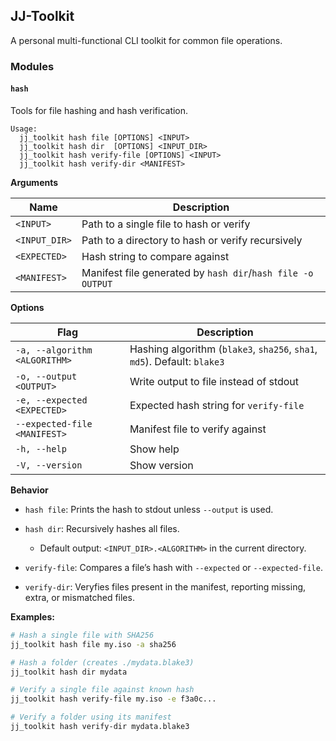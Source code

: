 ## JJ-Toolkit

A personal multi-functional CLI toolkit for common file operations.

### Modules

#### `hash`

Tools for file hashing and hash verification.

```
Usage:
  jj_toolkit hash file [OPTIONS] <INPUT>
  jj_toolkit hash dir  [OPTIONS] <INPUT_DIR>
  jj_toolkit hash verify-file [OPTIONS] <INPUT>
  jj_toolkit hash verify-dir <MANIFEST>
```

**Arguments**

| Name          | Description                                                 |
|---------------| ------------------------------------------------------------|
| `<INPUT>`     | Path to a single file to hash or verify                     |
| `<INPUT_DIR>` | Path to a directory to hash or verify recursively           |
| `<EXPECTED>`  | Hash string to compare against                              |
| `<MANIFEST>`  | Manifest file generated by `hash dir`/`hash file -o OUTPUT` |

**Options**

| Flag                          | Description                                                              |
|-------------------------------| ------------------------------------------------------------------------ |
| `-a, --algorithm <ALGORITHM>` | Hashing algorithm (`blake3`, `sha256`, `sha1`, `md5`). Default: `blake3` |
| `-o, --output <OUTPUT>`       | Write output to file instead of stdout                                   |
| `-e, --expected <EXPECTED>`   | Expected hash string for `verify-file`                                   |
| `--expected-file <MANIFEST>`  | Manifest file to verify against                                          |
| `-h, --help`                  | Show help                                                                |
| `-V, --version`               | Show version                                                             |

**Behavior**

* `hash file`: Prints the hash to stdout unless `--output` is used.
* `hash dir`: Recursively hashes all files.

  * Default output: `<INPUT_DIR>.<ALGORITHM>` in the current directory.
* `verify-file`: Compares a file’s hash with `--expected` or `--expected-file`.
* `verify-dir`: Veryfies files present in the manifest, reporting missing, extra, or mismatched files.

**Examples:**

```bash
# Hash a single file with SHA256
jj_toolkit hash file my.iso -a sha256

# Hash a folder (creates ./mydata.blake3)
jj_toolkit hash dir mydata

# Verify a single file against known hash
jj_toolkit hash verify-file my.iso -e f3a0c...

# Verify a folder using its manifest
jj_toolkit hash verify-dir mydata.blake3
```
